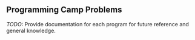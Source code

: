 Programming Camp Problems
---

*TODO:* Provide documentation for each program for future reference and general knowledge.
